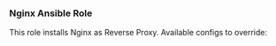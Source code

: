 ### Nginx Ansible Role

This role installs Nginx as Reverse Proxy. Available configs to override:

```yaml

```
